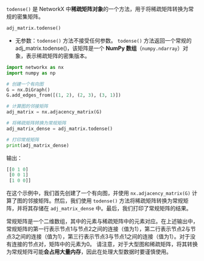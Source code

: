 `todense()` 是 NetworkX 中**稀疏矩阵对象**的一个方法，用于将稀疏矩阵转换为常规的密集矩阵。
```python
adj_matrix.todense()
```
- 无参数：`todense()` 方法不接受任何参数。
`todense()` 方法返回一个常规的adj_matrix.todense()，该矩阵是一个 **NumPy 数组**（`numpy.ndarray`）对象，表示稀疏矩阵的密集版本。

```python
import networkx as nx
import numpy as np

# 创建一个有向图
G = nx.DiGraph()
G.add_edges_from([(1, 2), (2, 3), (3, 1)])

# 计算图的邻接矩阵
adj_matrix = nx.adjacency_matrix(G)

# 将稀疏矩阵转换为常规矩阵
adj_matrix_dense = adj_matrix.todense()

# 打印常规矩阵
print(adj_matrix_dense)
```
输出：
```python
[[0 1 0]
 [0 0 1]
 [1 0 0]]
```

在这个示例中，我们首先创建了一个有向图，并使用 `nx.adjacency_matrix(G)` 计算了图的邻接矩阵。然后，我们使用 `todense()` 方法将稀疏矩阵转换为常规矩阵，并将其存储在 `adj_matrix_dense` 中。最后，我们打印了常规矩阵的结果。

常规矩阵是一个二维数组，其中的元素与稀疏矩阵中的元素对应。在上述输出中，常规矩阵的第一行表示节点1与节点2之间的连接（值为1），第二行表示节点2与节点3之间的连接（值为1），第三行表示节点3与节点1之间的连接（值为1）。对于没有连接的节点对，矩阵中的元素为0。
请注意，对于大型图和稀疏矩阵，将其转换为常规矩阵可能**会占用大量内存**，因此在处理大型数据时要谨慎使用。